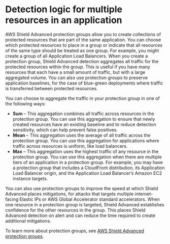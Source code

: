 # Detection logic for multiple resources in an application<a name="ddos-event-detection-multiple-resources"></a>

AWS Shield Advanced protection groups allow you to create collections of protected resources that are part of the same application\. You can choose which protected resources to place in a group or indicate that all resources of the same type should be treated as one group\. For example, you might create a group of all Application Load Balancers\. When you create a protection group, Shield Advanced detection aggregates all traffic for the protected resources within the group\. This is useful if you have many resources that each have a small amount of traffic, but with a large aggregated volume\. You can also use protection groups to preserve application baselines, for the case of blue\-green deployments where traffic is transferred between protected resources\. 

You can choose to aggregate the traffic in your protection group in one of the following ways: 
+ **Sum** – This aggregation combines all traffic across resources in the protection group\. You can use this aggregation to ensure that newly created resources have an existing baseline and to reduce detection sensitivity, which can help prevent false positives\.
+ **Mean** – This aggregation uses the average of all traffic across the protection group\. You can use this aggregation for applications where traffic across resources is uniform, like load balancers\.
+ **Max** – This aggregation uses the highest traffic of any resource in the protection group\. You can use this aggregation when there are multiple tiers of an application in a protection group\. For example, you may have a protection group that includes a CloudFront distribution, its Application Load Balancer origin, and the Application Load Balancer’s Amazon EC2 instance targets\.

You can also use protection groups to improve the speed at which Shield Advanced places mitigations, for attacks that targets multiple internet\-facing Elastic IPs or AWS Global Accelerator standard accelerators\. When one resource in a protection group is targeted, Shield Advanced establishes confidence for the other resources in the group\. This places Shield Advanced detection on alert and can reduce the time required to create additional mitigations\.

To learn more about protection groups, see [AWS Shield Advanced protection groups](ddos-protection-groups.md)\.